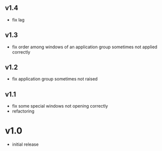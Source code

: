 ## v1.4
- fix lag

## v1.3
- fix order among windows of an application group sometimes not applied correctly

## v1.2
- fix application group sometimes not raised

## v1.1
- fix some special windows not opening correctly
- refactoring 

# v1.0
- initial release 
